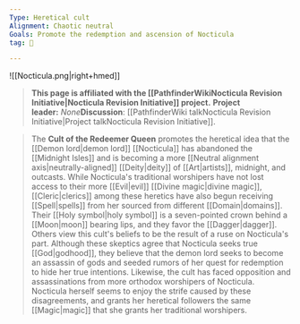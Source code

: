 ```yaml
---
Type: Heretical cult
Alignment: Chaotic neutral
Goals: Promote the redemption and ascension of Nocticula
tag: 👥

---
```


![[Nocticula.png|right+hmed]] 



> **This page is affiliated with the [[PathfinderWikiNocticula Revision Initiative|Nocticula Revision Initiative]] project.**
**Project leader:** *None***Discussion**: [[PathfinderWiki talkNocticula Revision Initiative|Project talkNocticula Revision Initiative]].


> The **Cult of the Redeemer Queen** promotes the heretical idea that the [[Demon lord|demon lord]] [[Nocticula]] has abandoned the [[Midnight Isles]] and is becoming a more [[Neutral alignment axis|neutrally-aligned]] [[Deity|deity]] of [[Art|artists]], midnight, and outcasts. While Nocticula's traditional worshipers have not lost access to their more [[Evil|evil]] [[Divine magic|divine magic]], [[Cleric|clerics]] among these heretics have also begun receiving [[Spell|spells]] from her sourced from different [[Domain|domains]]. Their [[Holy symbol|holy symbol]] is a seven-pointed crown behind a [[Moon|moon]] bearing lips, and they favor the [[Dagger|dagger]].
> Others view this cult's beliefs to be the result of a ruse on Nocticula's part. Although these skeptics agree that Nocticula seeks true [[God|godhood]], they believe that the demon lord seeks to become an assassin of gods and seeded rumors of her quest for redemption to hide her true intentions. Likewise, the cult has faced opposition and assassinations from more orthodox worshipers of Nocticula. Nocticula herself seems to enjoy the strife caused by these disagreements, and grants her heretical followers the same [[Magic|magic]] that she grants her traditional worshipers.







